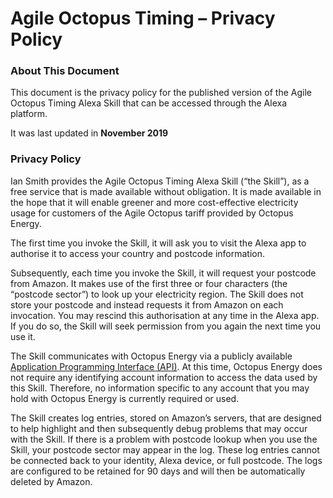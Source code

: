 # Agile Octopus Timing – Privacy Policy

### About This Document
This document is the privacy policy for the published version of the Agile Octopus Timing Alexa Skill that can be accessed through the Alexa platform.

It was last updated in **November 2019**

### Privacy Policy
Ian Smith provides the Agile Octopus Timing Alexa Skill (“the Skill”), as a free service that is made available without obligation. It is made available in the hope that it will enable greener and more cost-effective electricity usage for customers of the Agile Octopus tariff provided by Octopus Energy.

The first time you invoke the Skill, it will ask you to visit the Alexa app to authorise it to access your country and postcode information.

Subsequently, each time you invoke the Skill, it will request your postcode from Amazon. It makes use of the first three or four characters (the “postcode sector”) to look up your electricity region. The Skill does not store your postcode and instead requests it from Amazon on each invocation. You may rescind this authorisation at any time in the Alexa app. If you do so, the Skill will seek permission from you again the next time you use it.

The Skill communicates with Octopus Energy via a publicly available [Application Programming Interface (API)][1]. At this time, Octopus Energy does not require any identifying account information to access the data used by this Skill. Therefore, no information specific to any account that you may hold with Octopus Energy is currently required or used.

The Skill creates log entries, stored on Amazon’s servers, that are designed to help highlight and then subsequently debug problems that may occur with the Skill. If there is a problem with postcode lookup when you use the Skill, your postcode sector may appear in the log. These log entries cannot be connected back to your identity, Alexa device, or full postcode. The logs are configured to be retained for 90 days and will then be automatically deleted by Amazon.

[1]:	https://developer.octopus.energy/docs/api/